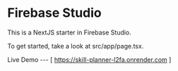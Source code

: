 # Firebase Studio

This is a NextJS starter in Firebase Studio.

To get started, take a look at src/app/page.tsx.


Live Demo --- [ https://skill-planner-l2fa.onrender.com ]
